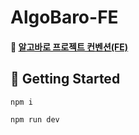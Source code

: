 # AlgoBaro-FE

#### 📜 [알고바로 프로젝트 컨벤션(FE)](https://www.notion.so/prgrms/FE-e59d2b2625274a69ae73260fe7fb76cf)

## 🚀 Getting Started

```bash
npm i
```

```bash
npm run dev
```
